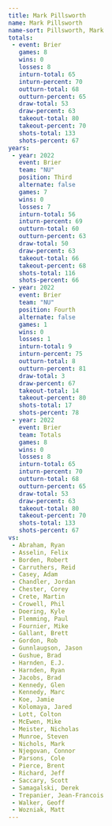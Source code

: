 ```yaml
---
title: Mark Pillsworth
name: Mark Pillsworth
name-sort: Pillsworth, Mark
totals:
 - event: Brier
   games: 8
   wins: 0
   losses: 8
   inturn-total: 65
   inturn-percent: 70
   outturn-total: 68
   outturn-percent: 65
   draw-total: 53
   draw-percent: 63
   takeout-total: 80
   takeout-percent: 70
   shots-total: 133
   shots-percent: 67
years:
 - year: 2022
   event: Brier
   team: "NU"
   position: Third
   alternate: false
   games: 7
   wins: 0
   losses: 7
   inturn-total: 56
   inturn-percent: 69
   outturn-total: 60
   outturn-percent: 63
   draw-total: 50
   draw-percent: 63
   takeout-total: 66
   takeout-percent: 68
   shots-total: 116
   shots-percent: 66
 - year: 2022
   event: Brier
   team: "NU"
   position: Fourth
   alternate: false
   games: 1
   wins: 0
   losses: 1
   inturn-total: 9
   inturn-percent: 75
   outturn-total: 8
   outturn-percent: 81
   draw-total: 3
   draw-percent: 67
   takeout-total: 14
   takeout-percent: 80
   shots-total: 17
   shots-percent: 78
 - year: 2022
   event: Brier
   team: Totals
   games: 8
   wins: 0
   losses: 8
   inturn-total: 65
   inturn-percent: 70
   outturn-total: 68
   outturn-percent: 65
   draw-total: 53
   draw-percent: 63
   takeout-total: 80
   takeout-percent: 70
   shots-total: 133
   shots-percent: 67
vs:
 - Abraham, Ryan
 - Asselin, Felix
 - Borden, Robert
 - Carruthers, Reid
 - Casey, Adam
 - Chandler, Jordan
 - Chester, Corey
 - Crete, Martin
 - Crowell, Phil
 - Doering, Kyle
 - Flemming, Paul
 - Fournier, Mike
 - Gallant, Brett
 - Gordon, Rob
 - Gunnlaugson, Jason
 - Gushue, Brad
 - Harnden, E.J.
 - Harnden, Ryan
 - Jacobs, Brad
 - Kennedy, Glen
 - Kennedy, Marc
 - Koe, Jamie
 - Kolomaya, Jared
 - Lott, Colton
 - McEwen, Mike
 - Meister, Nicholas
 - Munroe, Steven
 - Nichols, Mark
 - Njegovan, Connor
 - Parsons, Cole
 - Pierce, Brent
 - Richard, Jeff
 - Saccary, Scott
 - Samagalski, Derek
 - Trepanier, Jean-Francois
 - Walker, Geoff
 - Wozniak, Matt
---
```

